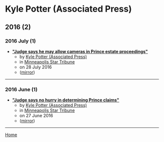 # Kyle Potter (Associated Press)

## 2016 (2)

### 2016 July (1)

 - [**"Judge says he may allow cameras in Prince estate proceedings"**](https://www.startribune.com/media-groups-argue-for-access-in-prince-estate-case/388534361/)
    - by [Kyle Potter (Associated Press)](../../../authors/associated-press/kyle-potter/index.md)
    - in [Minneapolis Star Tribune](../../../publications/minneapolis-star-tribune/index.md)
    - on 28 July 2016
    - ([mirror](https://web.archive.org/web/*/https://www.startribune.com/media-groups-argue-for-access-in-prince-estate-case/388534361/))

----

### 2016 June (1)

 - [**"Judge says no hurry in determining Prince claims"**](https://www.startribune.com/prince-estate-case-heads-back-to-minnesota-courtroom/384482541/)
    - by [Kyle Potter (Associated Press)](../../../authors/associated-press/kyle-potter/index.md)
    - in [Minneapolis Star Tribune](../../../publications/minneapolis-star-tribune/index.md)
    - on 27 June 2016
    - ([mirror](https://web.archive.org/web/*/https://www.startribune.com/prince-estate-case-heads-back-to-minnesota-courtroom/384482541/))

----

[Home](../index.md)
